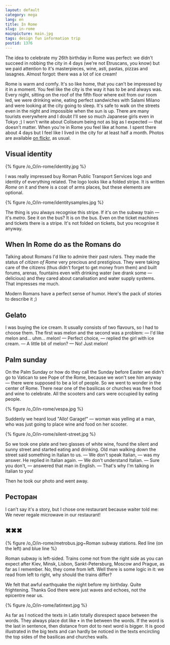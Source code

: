 ```yaml
---
layout: default
category: mega
lang: en
title: In Rome
slug: in-rome
mainpicture: main.jpg
tags: design fun information trip 
postid: 1376
---
```



The idea to celebrate my 26th birthday in Rome was perfect: we didn't succeed in robbing the city in 4 days (we're not Etruscans, you know) but we paid attention to it's masterpieces, wine, asti, pastas, pizzas and lasagnes. Almost forgot: there was a lot of ice cream!<!--more-->

Rome is warm and comfy. It's so like home, that you can't be impressed by it in a moment. You feel like the city is the way it has to be and always was. Every night, sitting on the roof of the fifth floor where exit from our room led, we were drinking wine, eating perfect sandwiches with Salami Milano and were looking at the city going to sleep. It's safe to walk on the streets even in the night and impossible when the sun is up. There are many tourists everywhere and I doubt I'll see so much Japanese girls even in Tokyo ;) I won't write about Coliseum being not as big as I expected — that doesn't matter. When you're in Rome you feel like at home. I spent there about 4 days but I feel like I lived in the city for at least half a month. Photos are available <a href="http://www.flickr.com/photos/genn-org/tags/italy/">on flickr</a>, as usual.


## Visual identity



{% figure /o_O/in-rome/identity.jpg %}



I was really impressed buy Roman Public Transport Services logo and identity of everything related. The logo looks like a folded stripe. It is written <i>Rome</i> on it and there is a coat of arms places, but these elements are optional.



{% figure /o_O/in-rome/identitysamples.jpg %}



The thing is you always recognise this stripe. If it's on the subway train — it's <i>metro</i>. See it on the bus? It is on the bus. Even on the ticket machines and tickets there is a stripe. It's not folded on tickets, but you recognise it anyway.


## When In Rome  do as the Romans do

Talking about Romans I'd like to admire their past rulers. They made the status of <i>citizen of Rome</i> very precious and prestigious. They were taking care of the citizens (thus didn't forget to get money from them) and built forums, arenas, fountains even with drinking water (we drank some — delicious) and they cared about canalisation and water supply systems. That impresses me much.

Modern Romans have a perfect sense of humor. Here's the pack of stories to describe it ;)


## Gelato

I was buying the ice cream. It usually consists of two flavours, so I had to choose them. The first was melon and the second was a problem:
— I'd like melon and… uhm… melon!
— Perfect choice, — replied the girl with ice cream. — A little bit of melon?
— No! Just melon!


## Palm sunday

On the Palm Sunday or how do they call the Sunday before Easter we didn't go to Vatican to see Pope of the Rome, because we won't see him anyway — there were supposed to be a lot of people. So we went to wonder in the center of Rome. There near one of the basilicas or churches was free food and wine to celebrate. All the scooters and cars were occupied by eating people. 



{% figure /o_O/in-rome/vespa.jpg %}



Suddenly we heard loud "Allo! Garage!" — woman was yelling at a man, who was just going to place wine and food on her scooter.



{% figure /o_O/in-rome/silent-street.jpg %}



So we took one plate and two glasses of white wine, found the silent and sunny street and started eating and drinking. Old man walking down the street said something in Italian to us.
— We don't speak Italian, — was my answer.
He replied in Italian again.
— We don't understand Italian.
— Sure you don't, — answered that man in English. — That's why I'm talking in Italian to you!

Then he took our photo and went away.


## Ресторан

I can't say it's a story, but I chose one restaurant because waiter told me: We never regale microwave in our restaurant!


## ✖✖✖



{% figure /o_O/in-rome/metrobus.jpg~Roman subway stations. Red line (on the left) and blue line %}



Roman subway is left-sided. Trains come not from the right side as you can expect after Kiev, Minsk, Lisbon, Sankt-Petersburg, Moscow and Prague, as far as I remember. No, they come from left. Well there is some logic in it: we read from left to right, why should the trains differ?

We felt that awful earthquake the night before my birthday. Quite frightening. Thanks God there were just waves and echoes, not the epicentre near us.



{% figure /o_O/in-rome/latintext.jpg %}



As far as I noticed the texts in Latin totally disrespect space between the words. They always place dot like • in the between the words. If the word is the last in sentence, then distance from dot to next word is bigger. It is good illustrated in the big texts and can hardly be noticed in the texts encircling the top sides of the basilicas and churches walls.